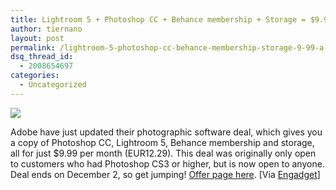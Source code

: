 ```yaml
---
title: Lightroom 5 + Photoshop CC + Behance membership + Storage = $9.99 a month
author: tiernano
layout: post
permalink: /lightroom-5-photoshop-cc-behance-membership-storage-9-99-a-month/
dsq_thread_id:
  - 2008654697
categories:
  - Uncategorized
---
```

![](https://images.tiernanotoole.net/Image/?inputImage=geekphotographer/adobedealequation650pxproof61.jpg)

Adobe have just updated their photographic software deal, which gives you a copy of Photoshop CC, Lightroom 5, Behance membership and storage, all for just $9.99 per month (EUR12.29). This deal was originally only open to customers who had Photoshop CS3 or higher, but is now open to anyone. Deal ends on December 2, so get jumping! [Offer page here][1]. [Via [Engadget][2]]

 [1]: http://bit.ly/1cHsDqi
 [2]: http://www.engadget.com/2013/11/20/adobe-expands-10-per-month-photography-program-offer/